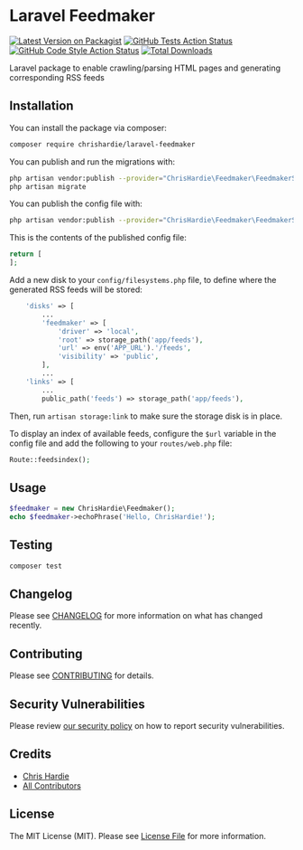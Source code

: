 # Laravel Feedmaker

[![Latest Version on Packagist](https://img.shields.io/packagist/v/chrishardie/laravel-feedmaker.svg?style=flat-square)](https://packagist.org/packages/chrishardie/laravel-feedmaker)
[![GitHub Tests Action Status](https://img.shields.io/github/workflow/status/chrishardie/laravel-feedmaker/run-tests?label=tests)](https://github.com/chrishardie/laravel-feedmaker/actions?query=workflow%3Arun-tests+branch%3Amain)
[![GitHub Code Style Action Status](https://img.shields.io/github/workflow/status/chrishardie/laravel-feedmaker/Check%20&%20fix%20styling?label=code%20style)](https://github.com/chrishardie/laravel-feedmaker/actions?query=workflow%3A"Check+%26+fix+styling"+branch%3Amain)
[![Total Downloads](https://img.shields.io/packagist/dt/chrishardie/laravel-feedmaker.svg?style=flat-square)](https://packagist.org/packages/chrishardie/laravel-feedmaker)

Laravel package to enable crawling/parsing HTML pages and generating corresponding RSS feeds

## Installation

You can install the package via composer:

```bash
composer require chrishardie/laravel-feedmaker
```

You can publish and run the migrations with:

```bash
php artisan vendor:publish --provider="ChrisHardie\Feedmaker\FeedmakerServiceProvider" --tag="feedmaker-migrations"
php artisan migrate
```

You can publish the config file with:
```bash
php artisan vendor:publish --provider="ChrisHardie\Feedmaker\FeedmakerServiceProvider" --tag="feedmaker-config"
```

This is the contents of the published config file:

```php
return [
];
```

Add a new disk to your `config/filesystems.php` file, to define where the generated RSS feeds will be stored:

```php
    'disks' => [
        ...
        'feedmaker' => [
            'driver' => 'local',
            'root' => storage_path('app/feeds'),
            'url' => env('APP_URL').'/feeds',
            'visibility' => 'public',
        ],
        ...
    'links' => [
        ...
        public_path('feeds') => storage_path('app/feeds'),

```

Then, run `artisan storage:link` to make sure the storage disk is in place.

To display an index of available feeds, configure the `$url` variable in the config file and add the following to your `routes/web.php` file:

```php
Route::feedsindex();
```
## Usage

```php
$feedmaker = new ChrisHardie\Feedmaker();
echo $feedmaker->echoPhrase('Hello, ChrisHardie!');
```

## Testing

```bash
composer test
```

## Changelog

Please see [CHANGELOG](CHANGELOG.md) for more information on what has changed recently.

## Contributing

Please see [CONTRIBUTING](.github/CONTRIBUTING.md) for details.

## Security Vulnerabilities

Please review [our security policy](../../security/policy) on how to report security vulnerabilities.

## Credits

- [Chris Hardie](https://github.com/ChrisHardie)
- [All Contributors](../../contributors)

## License

The MIT License (MIT). Please see [License File](LICENSE.md) for more information.

